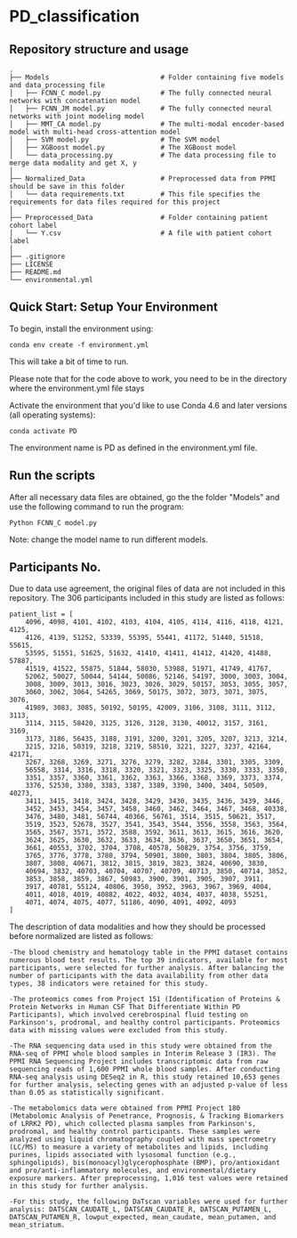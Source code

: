 # PD_classification
## Repository structure and usage
```
.
├── Models                            # Folder containing five models and data_processing file
│   ├── FCNN_C model.py               # The fully connected neural networks with concatenation model
│   ├── FCNN_JM model.py              # The fully connected neural networks with joint modeling model
│   ├── MMT_CA model.py               # The multi-modal encoder-based model with multi-head cross-attention model
│   ├── SVM model.py                  # The SVM model
│   ├── XGBoost model.py              # The XGBoost model
│   └── data_processing.py            # The data processing file to merge data modality and get X, y
│
├── Normalized_Data                   # Preprocessed data from PPMI should be save in this folder
│   └── data requirements.txt         # This file specifies the requirements for data files required for this project
│
├── Preprocessed_Data                 # Folder containing patient cohort label
│   └── Y.csv                         # A file with patient cohort label
│ 
├── .gitignore
├── LICENSE
├── README.md
└── environmental.yml
```

## Quick Start: Setup Your Environment
To begin, install the environment using:
```
conda env create -f environment.yml
```
This will take a bit of time to run.

Please note that for the code above to work, you need to be in the directory where the environment.yml file stays

Activate the environment that you'd like to use
Conda 4.6 and later versions (all operating systems):
```
conda activate PD
```
The environment name is PD as defined in the environment.yml file.

## Run the scripts
After all necessary data files are obtained, go the the folder "Models" and use the following command to run the program:
```
Python FCNN_C model.py
```
Note: change the model name to run different models.



## Participants No.
Due to data use agreement, the original files of data are not included in this repository. The 306 participants included in this study are listed as follows:

```
patient_list = [
    4096, 4098, 4101, 4102, 4103, 4104, 4105, 4114, 4116, 4118, 4121, 4125, 
    4126, 4139, 51252, 53339, 55395, 55441, 41172, 51440, 51518, 55615, 
    53595, 51551, 51625, 51632, 41410, 41411, 41412, 41420, 41488, 57887, 
    41519, 41522, 55875, 51844, 58030, 53988, 51971, 41749, 41767, 
    52062, 50027, 50044, 54144, 50086, 52146, 54197, 3000, 3003, 3004, 
    3008, 3009, 3013, 3016, 3023, 3026, 3029, 50157, 3053, 3055, 3057, 
    3060, 3062, 3064, 54265, 3069, 50175, 3072, 3073, 3071, 3075, 3076, 
    41989, 3083, 3085, 50192, 50195, 42009, 3106, 3108, 3111, 3112, 3113, 
    3114, 3115, 58420, 3125, 3126, 3128, 3130, 40012, 3157, 3161, 3169, 
    3173, 3186, 56435, 3188, 3191, 3200, 3201, 3205, 3207, 3213, 3214, 
    3215, 3216, 50319, 3218, 3219, 58510, 3221, 3227, 3237, 42164, 42171, 
    3267, 3268, 3269, 3271, 3276, 3279, 3282, 3284, 3301, 3305, 3309, 
    56558, 3314, 3316, 3318, 3320, 3321, 3323, 3325, 3330, 3333, 3350, 
    3351, 3357, 3360, 3361, 3362, 3363, 3366, 3368, 3369, 3373, 3374, 
    3376, 52530, 3380, 3383, 3387, 3389, 3390, 3400, 3404, 50509, 40273, 
    3411, 3415, 3418, 3424, 3428, 3429, 3430, 3435, 3436, 3439, 3446, 
    3452, 3453, 3454, 3457, 3458, 3460, 3462, 3464, 3467, 3468, 40338, 
    3476, 3480, 3481, 56744, 40366, 56761, 3514, 3515, 50621, 3517, 
    3519, 3523, 52678, 3527, 3541, 3543, 3544, 3556, 3558, 3563, 3564, 
    3565, 3567, 3571, 3572, 3588, 3592, 3611, 3613, 3615, 3616, 3620, 
    3624, 3625, 3630, 3632, 3633, 3634, 3636, 3637, 3650, 3651, 3654, 
    3661, 40553, 3702, 3704, 3708, 40578, 50829, 3754, 3756, 3759, 
    3765, 3776, 3778, 3780, 3794, 50901, 3800, 3803, 3804, 3805, 3806, 
    3807, 3808, 40671, 3812, 3815, 3819, 3823, 3824, 40690, 3830, 
    40694, 3832, 40703, 40704, 40707, 40709, 40713, 3850, 40714, 3852, 
    3853, 3858, 3859, 3867, 50983, 3900, 3901, 3905, 3907, 3911, 
    3917, 40781, 55124, 40806, 3950, 3952, 3963, 3967, 3969, 4004, 
    4011, 4018, 4019, 40882, 4022, 4032, 4034, 4037, 4038, 55251, 
    4071, 4074, 4075, 4077, 51186, 4090, 4091, 4092, 4093
]
```
The description of data modalities and how they should be processed before normalized are listed as follows:

```
-The blood chemistry and hematology table in the PPMI dataset contains numerous blood test results. The top 39 indicators, available for most participants, were selected for further analysis. After balancing the number of participants with the data availability from other data types, 38 indicators were retained for this study. 

-The proteomics comes from Project 151 (Identification of Proteins & Protein Networks in Human CSF That Differentiate Within PD Participants), which involved cerebrospinal fluid testing on Parkinson's, prodromal, and healthy control participants. Proteomics data with missing values were excluded from this study. 

-The RNA sequencing data used in this study were obtained from the RNA-seq of PPMI whole blood samples in Interim Release 3 (IR3). The PPMI RNA Sequencing Project includes transcriptomic data from raw sequencing reads of 1,600 PPMI whole blood samples. After conducting RNA-seq analysis using DESeq2 in R, this study retained 10,653 genes for further analysis, selecting genes with an adjusted p-value of less than 0.05 as statistically significant. 

-The metabolomics data were obtained from PPMI Project 180 (Metabolomic Analysis of Penetrance, Prognosis, & Tracking Biomarkers of LRRK2 PD), which collected plasma samples from Parkinson's, prodromal, and healthy control participants. These samples were analyzed using liquid chromatography coupled with mass spectrometry (LC/MS) to measure a variety of metabolites and lipids, including purines, lipids associated with lysosomal function (e.g., sphingolipids), bis(monoacyl)glycerophosphate (BMP), pro/antioxidant and pro/anti-inflammatory molecules, and environmental/dietary exposure markers. After preprocessing, 1,016 test values were retained in this study for further analysis. 

-For this study, the following DaTscan variables were used for further analysis: DATSCAN_CAUDATE_L, DATSCAN_CAUDATE_R, DATSCAN_PUTAMEN_L, DATSCAN_PUTAMEN_R, lowput_expected, mean_caudate, mean_putamen, and mean_striatum.
```
